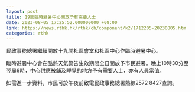 ```yaml
---
layout: post
title: 19間臨時避暑中心開放予有需要人士
date: 2023-08-05 17:25:52.000000000 +08:00
link: https://news.rthk.hk/rthk/ch/component/k2/1712205-20230805.htm
categories: rthk
---
```


民政事務總署繼續開放十九間社區會堂和社區中心作臨時避暑中心。

臨時避暑中心會在酷熱天氣警告生效期間全日開放予市民避暑。晩上10時30分至翌晨8時，中心供應被鋪及睡覺的地方予有需要人士，亦有人員當值。

如需進一步資料，市民可於午夜前致電民政事務總署熱線2572 8427查詢。
